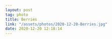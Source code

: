 ```yaml
---
layout: post
tag: photo
title: Berries
link: "/assets/photos/2020-12-20-Berries.jpg"
date: 2020-12-20 12:18:14
---
```

